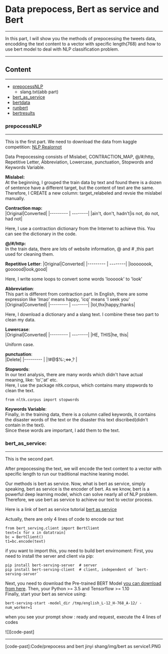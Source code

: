 # Data prepocess, Bert as service and Bert
****
In this part, I  will show you the methods of prepocessing the tweets data, encodding the text content to a vector with specific length(768) and how to use bert model to deal with NLP classification problem.



****
## Content
-----------
* [prepocessNLP](#prepocessNLP)
  * slang.txt(abb part)
* [bert_as_service](#bert_as_service)
* [bertdata](#bertdata)
* [runbert](#runbert)
* [bertresults](#bertresults)

### prepocessNLP
-----------
This is the first part. We need to download the data from kaggle competition:
[NLP Realornot](https://www.kaggle.com/c/nlp-getting-started )  

Data Prepocessing consists of Mislabel, CONTRACTION_MAP, @/#/http, Repetitive Letter, Abbreviation, Lowercase, punctuation, Stopwords and Keywords Variable.

**Mislabel:**  
At the beginning, I grouped the train data by text and found there is a dozen of sentence have a different target, but the content of text are the same. Therefore, I CREATE a new column: target_relabeled and  revsie the mislabel manually.

**Contraction map:**   
|Original|Converted|
|--------- | --------|
|ain't, don't, hadn't|is not, do not, had not|   

Here, I use a contraction dictionary from the Internet to achieve this. You can see the dictionary in the code.  

**@/#/http:**  
In the train data, there are lots of website information, @ and # ,this part used for cleaning them.

**Repetitive Letter**:
|Original|Converted|
|--------- | --------|
|loooooook, goooood|look,good| 

Here, I write some loops to convert some words 'loooook' to 'look'

**Abbreviation**:  
This part is different from contraction part. In English, there are some expression like 'lmao' means happy, 'icq' means 'I seek you'  
|Original|Converted|
|--------- | --------|
|lol,thx|happy,thanks|

Here, I download a dictionary and a slang text. I combine these two part to clean my data.

**Lowercase**:  
|Original|Converted|
|--------- | --------|
|HE, THIS|he, this|

Uniform case.

**punctuation**:  
|Delete|
|--------- | 
|!#@$%:;<=>,? |

**Stopwords**:  
In our text analysis, there are many words which didn't have actual meaning, like: 'to','at' etc.  
Here, I use the package nltk.corpus, which contains many stopwords to clean the text.  
```
from nltk.corpus import stopwords
```

**Keywords Variable**:  
Finally, in the training data, there is a column called keywords, it contains the disaster words of the text or the disaster this text discribed(didn't contain in the text).  
Since these words are important, I add them to the text.


### bert_as_service:
-----------
This is the second part.

After prepocessing the text, we will encode the text content to a vector with specific length to run our traditional machine leaning model.

Our methods is bert as service. Now, what is bert as service, simply speaking, bert as service is the encoder of bert. As we know, bert is a powerful deep learning model, which can solve nearly all of NLP problem. Therefore, we use bert as service to achieve our text to vector process.

Here is a link of bert as service tutorial 
[bert as service](https://github.com/hanxiao/bert-as-service )

Actually, there are only 4 lines of code to encode our text  
```
from bert_serving.client import BertClient
text=[x for x in datatrain]
bc = BertClient()
t1=bc.encode(text)
```
if you want to import this, you need to build bert envirnoment:
First, you need to install the server and client via pip:  
```
pip install bert-serving-server  # server
pip install bert-serving-client  # client, independent of `bert-serving-server`
```
Next, you need to download the Pre-trained BERT Model [you can download from here](https://github.com/google-research/bert#pre-trained-models).
Then, your  Python >= 3.5 and  Tensorflow >= 1.10  
Finally, start your bert as service using: 
```
bert-serving-start -model_dir /tmp/english_L-12_H-768_A-12/ -num_worker=1
```
when you see your prompt show : ready and request, execute the 4 lines of codes

![][code-past]

--------------
[code-past]:Code/prepocess and bert jinyi shang/img/bert as service1.PNG
